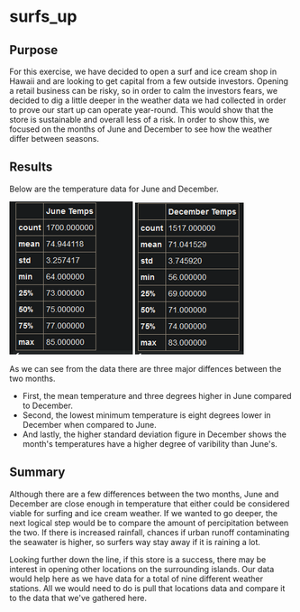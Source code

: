 # surfs_up

## Purpose

For this exercise, we have decided to open a surf and ice cream shop in Hawaii and are looking to get capital from a few outside investors. Opening a retail business can be risky, so in order to calm the investors fears, we decided to dig a little deeper in the weather data we had collected in order to prove our start up can operate year-round. This would show that the store is sustainable and overall less of a risk. In order to show this, we focused on the months of June and December to see how the weather differ between seasons.  

## Results

Below are the temperature data for June and December.

![](https://github.com/Stkaran/surfs_up/blob/main/june_temps.png)
![](https://github.com/Stkaran/surfs_up/blob/main/december_temps.png)

As we can see from the data there are three major diffences between the two months.
    
   * First, the mean temperature and three degrees higher in June compared to December.
   * Second, the lowest minimum temperature is eight degrees lower in December when compared to June.
   * And lastly, the higher standard deviation figure in December shows the month's temperatures have a 
     higher degree of varibility than June's.

## Summary

Although there are a few differences between the two months, June and December are close enough in temperature that either could be considered viable for surfing and ice cream weather. If we wanted to go deeper, the next logical step would be to compare the amount of percipitation between the two. If there is increased rainfall, chances if urban runoff contaminating the seawater is higher, so surfers way stay away if it is raining a lot. 

Looking further down the line, if this store is a success, there may be interest in opening other locations on the surrounding islands. Our data would help here as we have data for a total of nine different weather stations. All we would need to do is pull that locations data and compare it to the data that we've gathered here.

